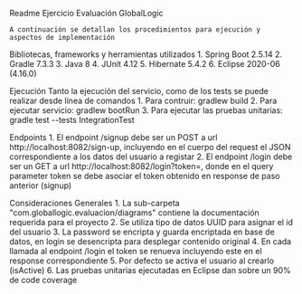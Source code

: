 Readme Ejercicio Evaluación GlobalLogic

	A continuación se detallan los procedimientos para ejecución y aspectos de implementación


Bibliotecas, frameworks y herramientas utilizados
	1. Spring Boot 2.5.14
	2. Gradle 7.3.3
	3. Java 8
	4. JUnit 4.12
	5. Hibernate 5.4.2
	6. Eclipse 2020-06 (4.16.0)

Ejecución
	Tanto la ejecución del servicio, como de los tests se puede realizar desde línea de comandos
	1. Para contruir: gradlew build
	2. Para ejecutar servicio: gradlew bootRun
	3. Para ejecutar las pruebas unitarias: gradle test --tests IntegrationTest

Endpoints
	1. El endpoint /signup debe ser un POST a url http://localhost:8082/sign-up, incluyendo en el cuerpo del request el JSON correspondiente a los datos del usuario a registar
	2. El endpoint /login debe ser un GET a url http://localhost:8082/login?token=<token>, donde en el query parameter token se debe asociar el token obtenido en response de paso anterior (signup)

Consideraciones Generales
	1. La sub-carpeta "com.globallogic.evaluacion/diagrams" contiene la documentación requerida para el proyecto
	2. Se utiliza tipo de datos UUID para asignar el id del usuario
	3. La password se encripta y guarda encriptada en base de datos, en login se desencripta para desplegar contenido original
	4. En cada llamada al endpoint /login el token se renueva incluyendo este en el response correspondiente
	5. Por defecto se activa el usuario al crearlo (isActive)
	6. Las pruebas unitarias ejecutadas en Eclipse dan sobre un 90% de code coverage